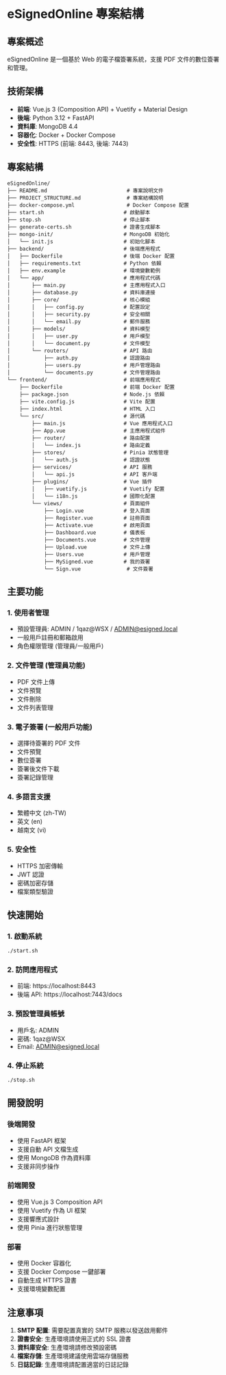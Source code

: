 # eSignedOnline 專案結構

## 專案概述
eSignedOnline 是一個基於 Web 的電子檔簽署系統，支援 PDF 文件的數位簽署和管理。

## 技術架構
- **前端**: Vue.js 3 (Composition API) + Vuetify + Material Design
- **後端**: Python 3.12 + FastAPI
- **資料庫**: MongoDB 4.4
- **容器化**: Docker + Docker Compose
- **安全性**: HTTPS (前端: 8443, 後端: 7443)

## 專案結構

```
eSignedOnline/
├── README.md                          # 專案說明文件
├── PROJECT_STRUCTURE.md               # 專案結構說明
├── docker-compose.yml                 # Docker Compose 配置
├── start.sh                          # 啟動腳本
├── stop.sh                           # 停止腳本
├── generate-certs.sh                 # 證書生成腳本
├── mongo-init/                       # MongoDB 初始化
│   └── init.js                       # 初始化腳本
├── backend/                          # 後端應用程式
│   ├── Dockerfile                    # 後端 Docker 配置
│   ├── requirements.txt              # Python 依賴
│   ├── env.example                   # 環境變數範例
│   └── app/                          # 應用程式代碼
│       ├── main.py                   # 主應用程式入口
│       ├── database.py               # 資料庫連接
│       ├── core/                     # 核心模組
│       │   ├── config.py             # 配置設定
│       │   ├── security.py           # 安全相關
│       │   └── email.py              # 郵件服務
│       ├── models/                   # 資料模型
│       │   ├── user.py               # 用戶模型
│       │   └── document.py           # 文件模型
│       └── routers/                  # API 路由
│           ├── auth.py               # 認證路由
│           ├── users.py              # 用戶管理路由
│           └── documents.py          # 文件管理路由
└── frontend/                         # 前端應用程式
    ├── Dockerfile                    # 前端 Docker 配置
    ├── package.json                  # Node.js 依賴
    ├── vite.config.js                # Vite 配置
    ├── index.html                    # HTML 入口
    └── src/                          # 源代碼
        ├── main.js                   # Vue 應用程式入口
        ├── App.vue                   # 主應用程式組件
        ├── router/                   # 路由配置
        │   └── index.js              # 路由定義
        ├── stores/                   # Pinia 狀態管理
        │   └── auth.js               # 認證狀態
        ├── services/                 # API 服務
        │   └── api.js                # API 客戶端
        ├── plugins/                  # Vue 插件
        │   ├── vuetify.js            # Vuetify 配置
        │   └── i18n.js               # 國際化配置
        └── views/                    # 頁面組件
            ├── Login.vue             # 登入頁面
            ├── Register.vue          # 註冊頁面
            ├── Activate.vue          # 啟用頁面
            ├── Dashboard.vue         # 儀表板
            ├── Documents.vue         # 文件管理
            ├── Upload.vue            # 文件上傳
            ├── Users.vue             # 用戶管理
            ├── MySigned.vue          # 我的簽署
            └── Sign.vue               # 文件簽署
```

## 主要功能

### 1. 使用者管理
- 預設管理員: ADMIN / 1qaz@WSX / ADMIN@esigned.local
- 一般用戶註冊和郵箱啟用
- 角色權限管理 (管理員/一般用戶)

### 2. 文件管理 (管理員功能)
- PDF 文件上傳
- 文件預覽
- 文件刪除
- 文件列表管理

### 3. 電子簽署 (一般用戶功能)
- 選擇待簽署的 PDF 文件
- 文件預覽
- 數位簽署
- 簽署後文件下載
- 簽署記錄管理

### 4. 多語言支援
- 繁體中文 (zh-TW)
- 英文 (en)
- 越南文 (vi)

### 5. 安全性
- HTTPS 加密傳輸
- JWT 認證
- 密碼加密存儲
- 檔案類型驗證

## 快速開始

### 1. 啟動系統
```bash
./start.sh
```

### 2. 訪問應用程式
- 前端: https://localhost:8443
- 後端 API: https://localhost:7443/docs

### 3. 預設管理員帳號
- 用戶名: ADMIN
- 密碼: 1qaz@WSX
- Email: ADMIN@esigned.local

### 4. 停止系統
```bash
./stop.sh
```

## 開發說明

### 後端開發
- 使用 FastAPI 框架
- 支援自動 API 文檔生成
- 使用 MongoDB 作為資料庫
- 支援非同步操作

### 前端開發
- 使用 Vue.js 3 Composition API
- 使用 Vuetify 作為 UI 框架
- 支援響應式設計
- 使用 Pinia 進行狀態管理

### 部署
- 使用 Docker 容器化
- 支援 Docker Compose 一鍵部署
- 自動生成 HTTPS 證書
- 支援環境變數配置

## 注意事項

1. **SMTP 配置**: 需要配置真實的 SMTP 服務以發送啟用郵件
2. **證書安全**: 生產環境請使用正式的 SSL 證書
3. **資料庫安全**: 生產環境請修改預設密碼
4. **檔案存儲**: 生產環境建議使用雲端存儲服務
5. **日誌記錄**: 生產環境請配置適當的日誌記錄
